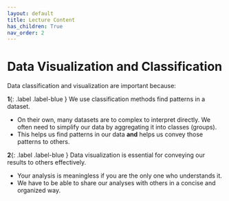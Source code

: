 ```yaml
---
layout: default
title: Lecture Content
has_children: True
nav_order: 2
---
```


# Data Visualization and Classification

Data classification and visualization are important because:

**1**{: .label .label-blue } We use classification methods find patterns in a dataset.
* On their own, many datasets are to complex to interpret directly.  We often need to simplify our data by aggregating it into classes (groups).
* This helps us find patterns in our data **and** helps us convey those patterns to others.

**2**{: .label .label-blue } Data visualization is essential for conveying our results to others effectively.
* Your analysis is meaningless if you are the only one who understands it.
* We have to be able to share our analyses with others in a concise and organized way.